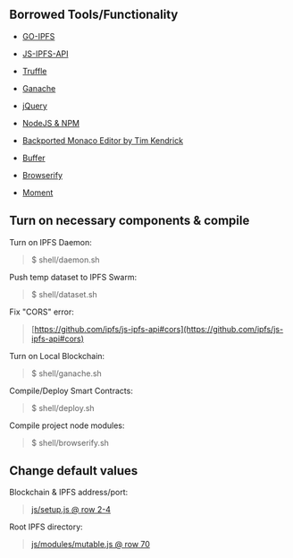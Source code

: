 ## Borrowed Tools/Functionality
- [GO-IPFS](https://github.com/ipfs/go-ipfs)
- [JS-IPFS-API](https://github.com/ipfs/js-ipfs-api)
- [Truffle](https://github.com/trufflesuite/truffle)
- [Ganache](https://github.com/trufflesuite/ganache-cli)
- [jQuery](https://jquery.com/)

- [NodeJS & NPM](https://nodejs.org/en/)
- [Backported Monaco Editor by Tim Kendrick](https://github.com/timkendrick/vscode-monaco-editor)
- [Buffer](https://www.npmjs.com/package/buffer)
- [Browserify](https://www.npmjs.com/package/browserify)
- [Moment](https://www.npmjs.com/package/moment)

## Turn on necessary components & compile

Turn on IPFS Daemon:
> $ shell/daemon.sh

Push temp dataset to IPFS Swarm:
> $ shell/dataset.sh

Fix "CORS" error:
> [https://github.com/ipfs/js-ipfs-api#cors](https://github.com/ipfs/js-ipfs-api#cors)

Turn on Local Blockchain:
> $ shell/ganache.sh

Compile/Deploy Smart Contracts:
> $ shell/deploy.sh

Compile project node modules:
> $ shell/browserify.sh

## Change default values

Blockchain & IPFS address/port:
> [js/setup.js @ row 2-4](https://github.com/wickstjo/ipfs/blob/master/js/setup.js#L2)

Root IPFS directory:
> [js/modules/mutable.js @ row 70](https://github.com/wickstjo/ipfs/blob/master/js/modules/mutable.js#L70)